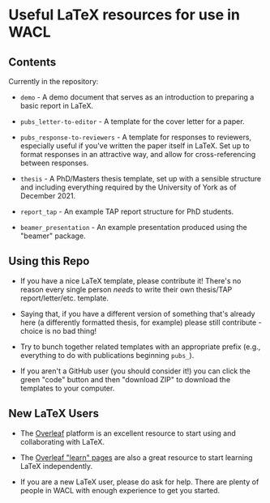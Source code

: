 # Useful LaTeX resources for use in WACL

## Contents

Currently in the repository:

* `demo` - A demo document that serves as an introduction to preparing a basic report in LaTeX.

* `pubs_letter-to-editor` - A template for the cover letter for a paper.

* `pubs_response-to-reviewers` - A template for responses to reviewers, especially useful if you've written the paper itself in LaTeX. Set up to format responses in an attractive way, and allow for cross-referencing between responses.

* `thesis` - A PhD/Masters thesis template, set up with a sensible structure and including everything required by the University of York as of December 2021.

* `report_tap` - An example TAP report structure for PhD students.

* `beamer_presentation` - An example presentation produced using the "beamer" package.

## Using this Repo

* If you have a nice LaTeX template, please contribute it! There's no reason every single person _needs_ to write their own thesis/TAP report/letter/etc. template.

* Saying that, if you have a different version of something that's already here (a differently formatted thesis, for example) please still contribute - choice is no bad thing!

* Try to bunch together related templates with an appropriate prefix (e.g., everything to do with publications beginning `pubs_`).

* If you aren't a GitHub user (you should consider it!) you can click the green "code" button and then "download ZIP" to download the templates to your computer.

## New LaTeX Users

* The [Overleaf](https://www.overleaf.com/) platform is an excellent resource to start using and collaborating with LaTeX.

* The [Overleaf "learn" pages](https://www.overleaf.com/learn) are also a great resource to start learning LaTeX independently.

* If you are a new LaTeX user, please do ask for help. There are plenty of people in WACL with enough experience to get you started.
